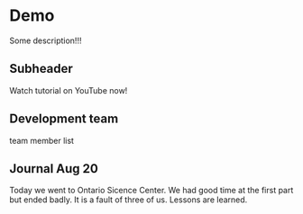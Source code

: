 # Demo

Some description!!!

## Subheader

Watch tutorial on YouTube now!

## Development team

team member list

## Journal Aug 20

Today we went to Ontario Sicence Center. We had good time at the first part but ended badly. It is a fault of three of us. Lessons are learned. 